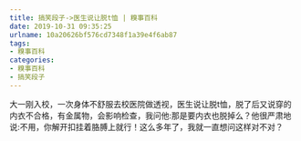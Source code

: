 ```yaml
---
title: 搞笑段子->医生说让脱t恤 | 糗事百科
date: 2019-10-31 09:35:25
urlname: 10a20626bf576cd7348f1a39e4f6ab87
tags: 
- 糗事百科
categories:
- 糗事百科
- 搞笑段子
---
```

大一刚入校，一次身体不舒服去校医院做透视，医生说让脱t恤，脱了后又说穿的内衣不合格，有金属物，会影响检查，我问他:那是要内衣也脱掉么？他很严肃地说:不用，你解开扣挂着胳膊上就行！这么多年了，我就一直想问这样对不对？


